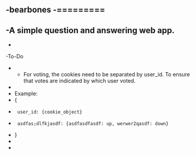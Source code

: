 -bearbones
 -=========
 -
 -A simple question and answering web app.
 -
 -
 -To-Do
 -  - For voting, the cookies need to be separated by user_id. To ensure that votes are indicated by which user voted.
 -  
 -  Example: 
 -    {
 -      user_id: {cookie_object}
 -      asdfas;dlfkjasdf: {asdfasdfasdf: up, werwer2qasdf: down}
 -    }
 -    
 -   
